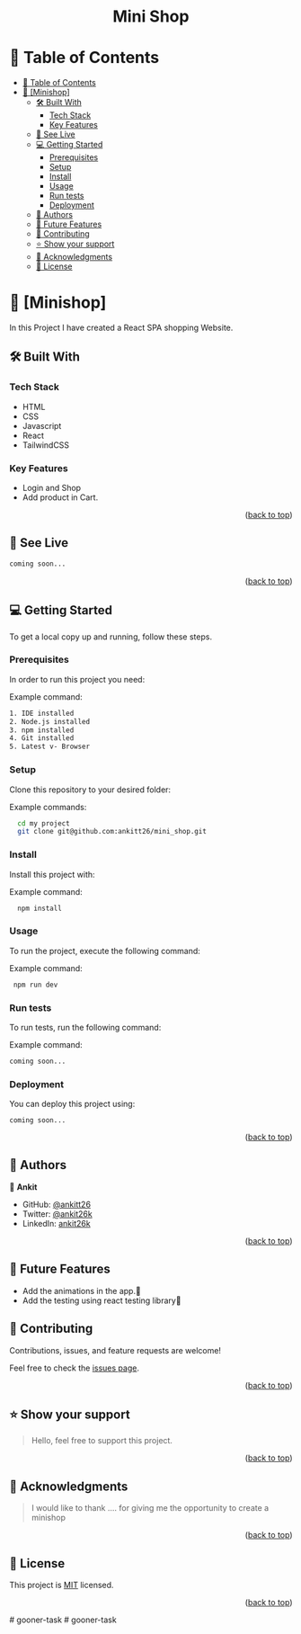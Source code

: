 <a name="readme-top"></a>

<div align="center"> <h1> Mini Shop</h1>
</div>

# 📗 Table of Contents

- [📗 Table of Contents](#-table-of-contents)
- [📖 \[Minishop\] ](#-minishop-)
  - [🛠️ Built With ](#️-built-with-)
    - [Tech Stack ](#tech-stack-)
    - [Key Features ](#key-features-)
  - [🚀 See Live ](#-see-live-)
  - [💻 Getting Started ](#-getting-started-)
    - [Prerequisites](#prerequisites)
    - [Setup](#setup)
    - [Install](#install)
    - [Usage](#usage)
    - [Run tests](#run-tests)
    - [Deployment](#deployment)
  - [👥 Authors ](#-authors-)
  - [🔭 Future Features](#-future-features)
  - [🤝 Contributing ](#-contributing-)
  - [⭐ Show your support ](#-show-your-support-)
  - [🙏 Acknowledgments ](#-acknowledgments-)
  - [📝 License ](#-license-)

<!-- PROJECT DESCRIPTION -->

# 📖 [Minishop] <a name="about-project"></a>

In this Project I have created a React SPA shopping Website.

## 🛠️ Built With <a name="built-with"></a>

### Tech Stack <a name="tech-stack"></a>

- HTML
- CSS
- Javascript
- React
- TailwindCSS

<!-- Features -->

### Key Features <a name="key-features"></a>

- Login and Shop
- Add product in Cart.

<p align="right">(<a href="#readme-top">back to top</a>)</p>

<!-- LIVE DEMO -->

## 🚀 See Live <a name="live-demo"></a>

```sh
coming soon...
```

<!-- > [ 💨 Landing page ](#) -->

<p align="right">(<a href="#readme-top">back to top</a>)</p>

<!-- GETTING STARTED -->

## 💻 Getting Started <a name="getting-started"></a>

To get a local copy up and running, follow these steps.

### Prerequisites

In order to run this project you need:

Example command:

```sh
1. IDE installed
2. Node.js installed
3. npm installed
4. Git installed
5. Latest v- Browser
```

### Setup

Clone this repository to your desired folder:

Example commands:

```sh
  cd my project
  git clone git@github.com:ankitt26/mini_shop.git

```

### Install

Install this project with:

Example command:

```sh
  npm install
```

### Usage

To run the project, execute the following command:

Example command:

```sh
 npm run dev
```

### Run tests

To run tests, run the following command:

Example command:

```sh
coming soon...
```

### Deployment

You can deploy this project using:

```
coming soon...
```

<!-- > ✅ deployed on render [ see live 🎉 ](#) -->

<p align="right">(<a href="#readme-top">back to top</a>)</p>

<!-- AUTHORS -->

## 👥 Authors <a name="authors"></a>

👤 **Ankit**

- GitHub: [@ankitt26](https://github.com/ankitt26)
- Twitter: [@ankit26k](https://twitter.com/ankit26k)
- LinkedIn: [ankit26k](https://www.linkedin.com/in/ankit26k/)

<p align="right">(<a href="#readme-top">back to top</a>)</p>

## 🔭 Future Features

- Add the animations in the app.🚀
- Add the testing using react testing library💯

<!-- CONTRIBUTING -->

## 🤝 Contributing <a name="contributing"></a>

Contributions, issues, and feature requests are welcome!

Feel free to check the [issues page](../../issues/).

<p align="right">(<a href="#readme-top">back to top</a>)</p>

<!-- SUPPORT -->

## ⭐ Show your support <a name="support"></a>

> Hello, feel free to support this project.

<p align="right">(<a href="#readme-top">back to top</a>)</p>

<!-- ACKNOWLEDGEMENTS -->

## 🙏 Acknowledgments <a name="acknowledgements"></a>

> I would like to thank .... for giving me the opportunity to create a minishop

<p align="right">(<a href="#readme-top">back to top</a>)</p>

<!-- LICENSE -->

## 📝 License <a name="license"></a>

This project is [MIT](./LICENSE) licensed.

<p align="right">(<a href="#readme-top">back to top</a>)</p>
#   g o o n e r - t a s k  
 #   g o o n e r - t a s k  
 